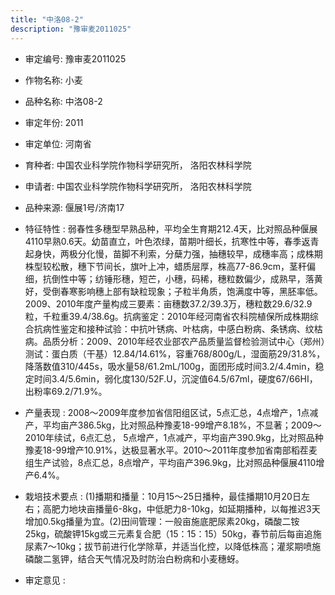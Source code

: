 ```yaml
---
title: "中洛08-2"
description: "豫审麦2011025"
---
```

* 审定编号:  豫审麦2011025

*  作物名称:  小麦

*  品种名称:  中洛08-2

*  审定年份:  2011

*  审定单位:  河南省

* 育种者:  中国农业科学院作物科学研究所， 洛阳农林科学院

*  申请者:  中国农业科学院作物科学研究所， 洛阳农林科学院

*  品种来源:  偃展1号/济南17


*  特征特性 : 
弱春性多穗型早熟品种，平均全生育期212.4天，比对照品种偃展4110早熟0.6天。幼苗直立，叶色浓绿，苗期叶细长，抗寒性中等，春季返青起身快，两极分化慢，苗脚不利索，分蘖力强，抽穗较早，成穗率高；成株期株型较松散，穗下节间长，旗叶上冲，蜡质层厚，株高77-86.9cm，茎秆偏细，抗倒性中等；纺锤形穗，短芒，小穗，码稀，穗粒数偏少，成熟早，落黄好，受倒春寒影响穗上部有缺粒现象；子粒半角质，饱满度中等，黑胚率低。2009、2010年度产量构成三要素：亩穗数37.2/39.3万，穗粒数29.6/32.9粒，千粒重39.4/38.6g。抗病鉴定：2010年经河南省农科院植保所成株期综合抗病性鉴定和接种试验：中抗叶锈病、叶枯病，中感白粉病、条锈病、纹枯病。品质分析：2009、2010年经农业部农产品质量监督检验测试中心（郑州）测试：蛋白质（干基）12.84/14.61%，容重768/800g/L，湿面筋29/31.8%，降落数值310/445s，吸水量58/61.2mL/100g，面团形成时间3.2/4.4min，稳定时间3.4/5.6min，弱化度130/52F.U，沉淀值64.5/67ml，硬度67/66HI，出粉率69.2/71.9%。

 
*  产量表现 : 
2008～2009年度参加省信阳组区试，5点汇总，4点增产，1点减产，平均亩产386.5kg，比对照品种豫麦18-99增产8.18%，不显著；2009～2010年续试，6点汇总， 5点增产，1点减产，平均亩产390.9kg，比对照品种豫麦18-99增产10.91%，达极显著水平。2010～2011年度参加省南部稻茬麦组生产试验，8点汇总，8点增产，平均亩产396.9kg，比对照品种偃展4110增产6.4%。


*  栽培技术要点 : 
(1)播期和播量：10月15～25日播种，最佳播期10月20日左右；高肥力地块亩播量6-8kg，中低肥力8-10kg，如延期播种，以每推迟3天增加0.5kg播量为宜。(2)田间管理：一般亩施底肥尿素20kg，磷酸二铵25kg，硫酸钾15kg或三元素复合肥（15：15：15）50kg，春节前后每亩追施尿素7～10kg；拔节前进行化学除草，并适当化控，以降低株高；灌浆期喷施磷酸二氢钾，结合天气情况及时防治白粉病和小麦穗蚜。


*  审定意见 : 


